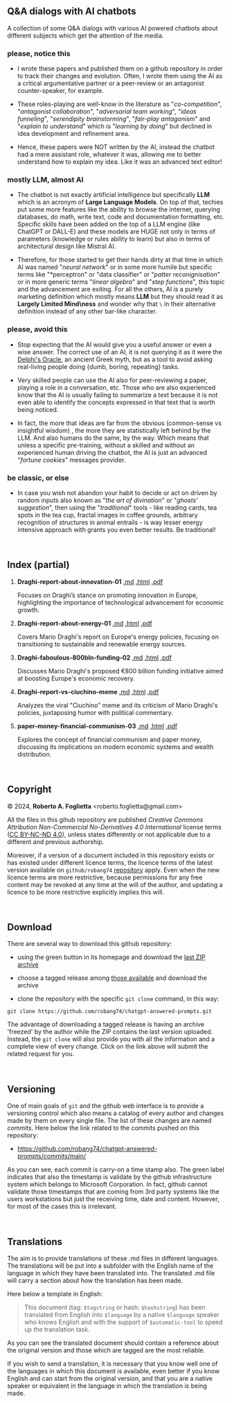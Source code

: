 ## Q&A dialogs with AI chatbots

A collection of some Q&A dialogs with various AI powered chatbots about different subjects
which get the attention of the media.

### please, notice this

* I wrote these papers and published them on a github repository in order to track their changes and evolution. Often, I wrote them using the AI as a critical argumentative partner or a peer-review or an antagonist counter-speaker, for example.

* These roles-playing are well-know in the literature as "*co-competition*", "*antagonist collaboration*", "*adversarial team working*", "*ideas funneling*", "*serendipity brainstorming*", "*fair-play antagonism*" and "*explain to understand*" which is "*learning by doing*" but declined in idea development and refinement area.

* Hence, these papers were NOT written by the AI,  instead the chatbot had a mere assistant role, whatever it was, allowing me to better understand how to explain my idea. Like it was an advanced text editor!

### mostly LLM, almost AI

* The chatbot is not exactly artificial intelligence but specifically **LLM** which is an acronym of **Large Language Models**. On top of that, techies put some more features like the ability to browse the internet, querying databases, do math, write text, code and documentation formatting, etc. Specific skills have been added on the top of a LLM engine (like ChatGPT or DALL-E) and these models are HUGE not only in terms of parameters (knowledge or rules ability to learn) but also in terms of architectural design like Mistral AI.

* Therefore, for those started to get their hands dirty at that time in which AI was named "*neural network*" or in some more humile but specific terms like "*perceptron" or "data classifier" or "*patter reconignisation*" or in more generic terms "*linear algebra*" and "*step functions*", this topic and the advancement are exiting. For all the others, AI is a purely marketing definition which mostly means **LLM** but they should read it as **Largely Limited Mind\ness** and wonder why that `\` in their alternative definition instead of any other bar-like character.

### please, avoid this

* Stop expecting that the AI would give you a useful answer or even a wise answer. The correct use of an AI, it is not querying it as it were the [Delphi's Oracle](https://en.wikipedia.org/wiki/Pythia), an ancient Greek myth, but as a tool to avoid asking real-living people doing {dumb, boring, repeating} tasks.

* Very skilled people can use the AI also for peer-reviewing a paper, playing a role in a conversation, etc. Those who are also experienced know that the AI is usually failing to summarize a text because it is not even able to identify the concepts expressed in that text that is worth being noticed.

* In fact, the more that ideas are far from the obvious (common-sense vs insightful wisdom) , the more they are statistically left behind by the LLM. And also humans do the same, by the way. Which means that unless a specific pre-training, without a skilled and without  an experienced human driving the chatbot, the AI is just an advanced "*fortune cookies*" messages provider.

### be classic, or else

* In case you wish not abandon your habit to decide or act on driven by random inputs also known as "*the art of divination*" or "*ghosts' suggestion*", then using the "*traditional*" tools - like reading cards, tea spots in the tea cup, fractal images in coffee grounds, arbitrary recognition of structures in animal entrails - is way lesser energy intensive approach with grants you even better results. Be traditional!



<br/>

## Index (partial)

1. **Draghi-report-about-innovation-01** [.md](Draghi-report-about-innovation-01.md) [.html](html/Draghi-report-about-innovation-01.html) [.pdf](pdf/Draghi-report-about-innovation-01.pdf)

    Focuses on Draghi’s stance on promoting innovation in Europe, highlighting the importance of technological advancement for economic growth.

3. **Draghi-report-about-energy-01** [.md](Draghi-report-about-energy-01.md) [.html](html/Draghi-report-about-energy-01.html) [.pdf](pdf/Draghi-report-about-energy-01.pdf)

    Covers Mario Draghi's report on Europe's energy policies, focusing on transitioning to sustainable and renewable energy sources.

4. **Draghi-faboulous-800bln-funding-02** [.md](Draghi-faboulous-800bln-funding-02.md) [.html](html/Draghi-faboulous-800bln-funding-02.html) [.pdf](pdf/Draghi-faboulous-800bln-funding-02.pdf)

    Discusses Mario Draghi's proposed €800 billion funding initiative aimed at boosting Europe's economic recovery.

5. **Draghi-report-vs-ciuchino-meme** [.md](Draghi-report-vs-ciuchino-meme.md) [.html](html/Draghi-report-vs-ciuchino-meme.html) [.pdf](pdf/Draghi-report-vs-ciuchino-meme.pdf)

    Analyzes the viral "Ciuchino" meme and its criticism of Mario Draghi's policies, juxtaposing humor with political commentary.

6. **paper-money-financial-communism-03** [.md](paper-money-financial-communism-03.md) [.html](html/paper-money-financial-communism-03.html) [.pdf](pdf/paper-money-financial-communism-03.pdf)

    Explores the concept of financial communism and paper money, discussing its implications on modern economic systems and wealth distribution.

<br/>

## Copyright

&copy; 2024, **Roberto A. Foglietta** \<roberto.foglietta<span>@</span>gmail.com\>

All the files in this gihub repository are published *Creative Commons Attribution Non-Commercial No-Derivatives 4.0 International* license terms ([CC BY-NC-ND 4.0](https://creativecommons.org/licenses/by-nc-nd/4.0/)), unless states differently or not applicable due to a different and previous authorship.

Moreover, if a version of a document included in this repository exists or has existed under different licence terms, the licence terms of the latest version available on `github/robang74` [repository](https://github.com/robang74/chatgpt-answered-prompts/) apply. Even when the new licence terms are more restrictive, because permissions for any free content may be revoked at any time at the will of the author, and updating a licence to be more restrictive explicitly implies this will.

<br/>

## Download

There are several way to download this github repository:

- using the green button in its homepage and download the [last ZIP archive](https://github.com/robang74/chatgpt-answered-prompts/archive/refs/heads/main.zip)

- choose a tagged release among [those available](https://github.com/robang74/chatgpt-answered-prompts/tags) and download the archive

- clone the repository with the specific `git clone` command, in this way: 
```
git clone https://github.com/robang74/chatgpt-answered-prompts.git
```

The advantage of downloading a tagged release is having an archive 'freezed' by
the author while the ZIP contains the last version uploaded. Instead, the
`git clone` will also provide you with all the information and a complete view
of every change. Click on the link above will submit the related request for you.

<br/>

## Versioning

One of main goals of `git` and the github web interface is to provide a versioning
control which also means a catalog of every author and changes made by them on
every single file. The list of these changes are named *commits*. Here below the link
related to the commits pushed on this repository:

* https://github.com/robang74/chatgpt-answered-prompts/commits/main/

As you can see, each commit is carry-on a time stamp also. The green label indicates
that also the timestamp is validate by the github infrastructure system which belongs
to Microsoft Corporation. In fact, github cannot validate those timestamps that are
coming from 3rd party systems like the users workstations but just the receiving
time, date and content. However, for most of the cases this is irrelevant.

<br/>

## Translations

The aim is to provide translations of these .md files in different languages. The translations will be put into a subfolder with the English name of the language in which they have been translated into. The translated .md file will carry a section about how the translation has been made. 

Here below a template in English:

> This document (tag: `$tagstring` or hash: `$hashstring`) has been translated from English into `$language` by a native `$language` speaker who knows English and with the support of `$automatic-tool` to speed up the translation task.

As you can see the translated document should contain a reference about the original version and those which are tagged are the most reliable.

If you wish to send a translation, it is necessary that you know well one of the languages in which this document is available, even better if you know English and can start from the original version, and that you are a native speaker or equivalent in the language in which the translation is being made.



